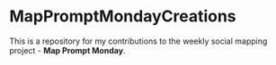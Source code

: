 # MapPromptMondayCreations
This is a repository for my contributions to the weekly social mapping project - __Map Prompt Monday__. 
